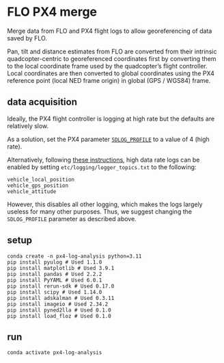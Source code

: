 # FLO PX4 merge

Merge data from FLO and PX4 flight logs to allow georeferencing of data saved by FLO.

Pan, tilt and distance estimates from FLO are converted from their intrinsic
quadcopter-centric to georeferenced coordinates first by converting them to the
local coordinate frame used by the quadcopter’s flight controller. Local
coordinates are then converted to global coordinates using the PX4 reference
point (local NED frame origin) in global (GPS / WGS84) frame.

## data acquisition

Ideally, the PX4 flight controller is logging at high rate but the defaults are
relatively slow.

As a solution, set the PX4 parameter
[`SDLOG_PROFILE`](https://docs.px4.io/main/en/advanced_config/parameter_reference.html#SDLOG_PROFILE)
to a value of 4 (high rate).

Alternatively, following [these
instructions](https://docs.px4.io/main/en/dev_log/logging.html), high data rate
logs can be enabled by setting `etc/logging/logger_topics.txt` to the following:

```
vehicle_local_position
vehicle_gps_position
vehicle_attitude
```

However, this disables all other logging, which makes the logs largely useless
for many other purposes. Thus, we suggest changing the `SDLOG_PROFILE` parameter
as described above.

## setup

```
conda create -n px4-log-analysis python=3.11
pip install pyulog # Used 1.1.0
pip install matplotlib # Used 3.9.1
pip install pandas # Used 2.2.2
pip install PyYAML # Used 6.0.1
pip install rerun-sdk # Used 0.17.0
pip install scipy # Used 1.14.0
pip install adskalman # Used 0.3.11
pip install imageio # Used 2.34.2
pip install pyned2lla # Used 0.1.0
pip install load_floz # Used 0.1.0
```

## run

```
conda activate px4-log-analysis
```
